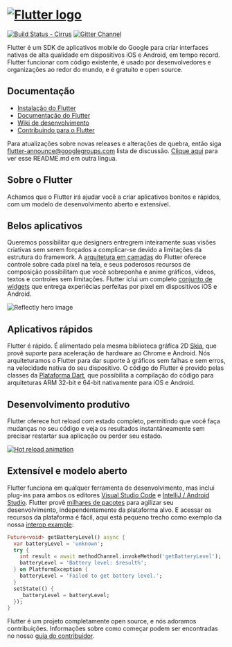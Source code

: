 # [![Flutter logo][]][flutter.dev]

[![Build Status - Cirrus][]][Build status]
[![Gitter Channel][]][Gitter badge]


Flutter é um SDK de aplicativos mobile do Google para criar interfaces nativas de alta qualidade em dispositivos iOS e Android, em tempo record. Flutter funcionar com código existente, é usado por desenvolvedores e organizações ao redor do mundo, e é gratuito e open source.

## Documentação

* [Instalação do Flutter](https://flutter.dev/get-started/)
* [Documentação do Flutter](https://flutter.dev/docs)
* [Wiki de desenvolvimento](https://github.com/flutter/flutter/wiki)
* [Contribuindo para o Flutter](https://github.com/flutter/flutter/blob/master/CONTRIBUTING.md)

Para atualizações sobre novas releases e alterações de quebra, então siga
[flutter-announce@googlegroups.com](https://groups.google.com/forum/#!forum/flutter-announce) lista de discussão.
[Clique aqui](../) para ver esse README.md em outra língua.

## Sobre o Flutter

Achamos que o Flutter irá ajudar você a criar aplicativos bonitos e rápidos, com um modelo de desenvolvimento aberto e extensível.

## Belos aplicativos

Queremos possibilitar que designers entregrem inteiramente suas visões criativas sem serem forçados a complicar-se devido a limitações da estrutura do framework. A [arquitetura em camadas][layered architecture] do Flutter oferece controle sobre cada pixel na tela, e seus poderosos recursos de composição possibilitam que você sobreponha e anime gráficos, videos, textos e controles sem limitações. Flutter iclui um completo [conjunto de widgets][widget catalog] que entrega experiêcias perfeitas por pixel em dispositivos iOS e Android.

![Reflectly hero image][Reflectly hero image]

## Aplicativos rápidos

Flutter é rápido. É alimentado pela mesma biblioteca gráfica 2D [Skia], que provê suporte para aceleração de hardware ao Chrome e Android. Nós arquiteturamos o Flutter para dar suporte à gráficos sem falhas e sem erros, na velocidade nativa do seu dispositivo.
O código do Flutter é provido pelas classes da [Plataforma Dart][Dart platform], que possibilita a compilação do código para arquiteturas ARM 32-bit e 64-bit nativamente para iOS e Android.

## Desenvolvimento produtivo

Flutter oferece hot reload com estado completo, permitindo que você faça mudanças no seu código e veja os resultados instantâneamente sem precisar restartar sua aplicação ou perder seu estado.

[![Hot reload animation][]][Hot reload]

## Extensível e modelo aberto

Flutter funciona em qualquer ferramenta de desenvolvimento, mas inclui plug-ins para ambos os editores [Visual Studio Code] e [IntelliJ / Android Studio]. Flutter provê [milhares de pacotes][Flutter packages] para agilizar seu desenvolvimento, independentemente da plataforma alvo. E acessar os recursos da plataforma é fácil, aqui está pequeno trecho como exemplo da nossa [interop example](https://github.com/flutter/flutter/tree/master/examples/platform_channel):

```dart
Future<void> getBatteryLevel() async {
  var batteryLevel = 'unknown';
  try {
    int result = await methodChannel.invokeMethod('getBatteryLevel');
    batteryLevel = 'Battery level: $result%';
  } on PlatformException {
    batteryLevel = 'Failed to get battery level.';
  }
  setState(() {
    _batteryLevel = batteryLevel;
  });
}
```

Flutter é um projeto completamente open source, e nós adoramos contribuições.
Informações sobre como começar podem ser encontradas no nosso [guia do contribuidor](../../CONTRIBUTING.md).


[Flutter logo]: https://flutter.dev/assets/flutter-lockup-4cb0ee072ab312e59784d9fbf4fb7ad42688a7fdaea1270ccf6bbf4f34b7e03f.svg
[flutter.dev]: https://flutter.dev
[Build Status - Cirrus]: https://api.cirrus-ci.com/github/flutter/flutter.svg
[Build status]: https://cirrus-ci.com/github/flutter/flutter/master
[Gitter Channel]: https://badges.gitter.im/flutter/flutter.svg
[Gitter badge]: https://gitter.im/flutter/flutter?utm_source=badge&utm_medium=badge&utm_campaign=pr-badge&utm_content=badge
[layered architecture]: https://flutter.dev/docs/resources/inside-flutter
[widget catalog]: https://flutter.dev/widgets/
[Reflectly hero image]: https://github.com/flutter/website/blob/master/src/images/homepage/reflectly-hero-600px.png
[Skia]: https://skia.org/
[Dart platform]: https://dart.dev/
[Hot reload animation]: https://raw.githubusercontent.com/flutter/website/master/src/_assets/image/tools/android-studio/hot-reload.gif
[Hot reload]: https://flutter.dev/docs/development/tools/hot-reload
[Visual Studio Code]: https://marketplace.visualstudio.com/items?itemName=Dart-Code.flutter
[IntelliJ / Android Studio]: https://plugins.jetbrains.com/plugin/9212-flutter
[Flutter packages]: https://pub.dev/flutter
[interop example]: https://github.com/flutter/flutter/tree/master/examples/platform_channel